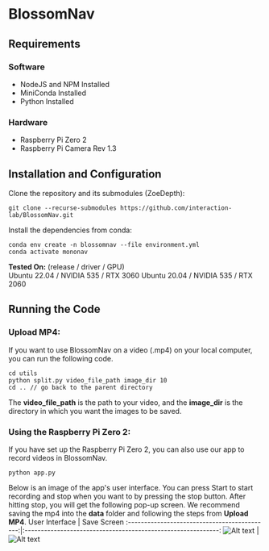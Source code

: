 # BlossomNav
## Requirements
### Software
- NodeJS and NPM Installed
- MiniConda Installed
- Python Installed

### Hardware
- Raspberry Pi Zero 2
- Raspberry Pi Camera Rev 1.3

## Installation and Configuration
Clone the repository and its submodules (ZoeDepth):
```
git clone --recurse-submodules https://github.com/interaction-lab/BlossomNav.git
```
Install the dependencies from conda:
```
conda env create -n blossomnav --file environment.yml
conda activate mononav
```
**Tested On:** (release / driver / GPU)
<br />Ubuntu 22.04 / NVIDIA 535 / RTX 3060
<be />Ubuntu 20.04 / NVIDIA 535 / RTX 2060

## Running the Code
### Upload MP4:
If you want to use BlossomNav on a video (.mp4) on your local computer, you can run the following code.
```
cd utils
python split.py video_file_path image_dir 10
cd .. // go back to the parent directory
```
The **video_file_path** is the path to your video, and the **image_dir** is the directory in which you want the images to be saved. 
<br />
### Using the Raspberry Pi Zero 2:
If you have set up the Raspberry Pi Zero 2, you can also use our app to record videos in BlossomNav.
```
python app.py
```
Below is an image of the app's user interface. You can press Start to start recording and stop when you want to by pressing the stop button. After hitting stop, you will get the following pop-up screen. We recommend saving the mp4 into the **data** folder and following the steps from **Upload MP4**.
User Interface                                |  Save Screen
:--------------------------------------------:|:------------------------------------------------------------:
![Alt text](./_README/gui.png?raw=true "GUI") |  ![Alt text](./_README/savescreen.png?raw=true "Save Screen")
